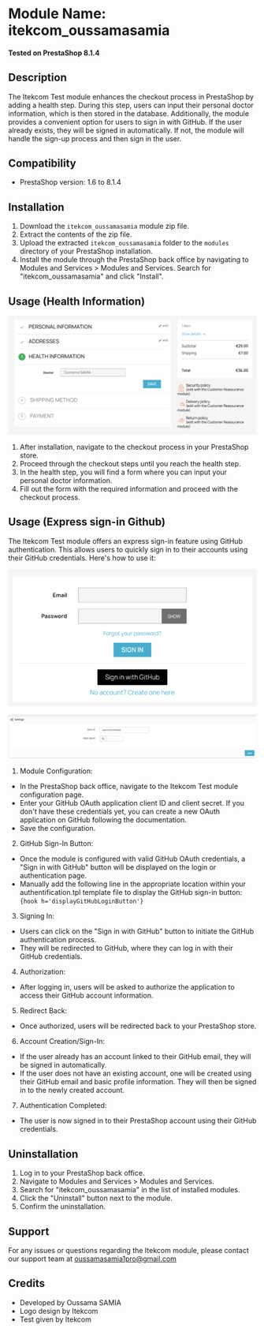 # Module Name: itekcom_oussamasamia
#### Tested on PrestaShop 8.1.4

## Description
The Itekcom Test module enhances the checkout process in PrestaShop by adding a health step. During this step, users can input their personal doctor information, which is then stored in the database. Additionally, the module provides a convenient option for users to sign in with GitHub. If the user already exists, they will be signed in automatically. If not, the module will handle the sign-up process and then sign in the user.
## Compatibility
- PrestaShop version: 1.6 to 8.1.4

## Installation
1. Download the `itekcom_oussamasamia` module zip file.
2. Extract the contents of the zip file.
3. Upload the extracted `itekcom_oussamasamia` folder to the `modules` directory of your PrestaShop installation.
4. Install the module through the PrestaShop back office by navigating to Modules and Services > Modules and Services. Search for "itekcom_oussamasamia" and click "Install".

## Usage (Health Information)
![Module Configuration](https://raw.githubusercontent.com/oussamasamia/itekcom_oussamasamia/v2.0/views/img/healthstep-checkout.png)

1. After installation, navigate to the checkout process in your PrestaShop store.
2. Proceed through the checkout steps until you reach the health step.
3. In the health step, you will find a form where you can input your personal doctor information.
4. Fill out the form with the required information and proceed with the checkout process.

## Usage (Express sign-in Github)
The Itekcom Test module offers an express sign-in feature using GitHub authentication. This allows users to quickly sign in to their accounts using their GitHub credentials. Here's how to use it:

![GitHub Sign In](https://raw.githubusercontent.com/oussamasamia/itekcom_oussamasamia/v2.0/views/img/github-signin.png)

![Module Configuration](https://raw.githubusercontent.com/oussamasamia/itekcom_oussamasamia/v2.0/views/img/module-github-config.png)


1. Module Configuration:

- In the PrestaShop back office, navigate to the Itekcom Test module configuration page.
- Enter your GitHub OAuth application client ID and client secret. If you don't have these credentials yet, you can create a new OAuth application on GitHub following the documentation.
- Save the configuration.

2. GitHub Sign-In Button:

- Once the module is configured with valid GitHub OAuth credentials, a "Sign in with GitHub" button will be displayed on the login or authentication page.
- Manually add the following line in the appropriate location within your authentification.tpl template file to display the GitHub sign-in button:
  `{hook h='displayGitHubLoginButton'}`

3. Signing In:

- Users can click on the "Sign in with GitHub" button to initiate the GitHub authentication process.
- They will be redirected to GitHub, where they can log in with their GitHub credentials.

4. Authorization:

- After logging in, users will be asked to authorize the application to access their GitHub account information.

5. Redirect Back:

- Once authorized, users will be redirected back to your PrestaShop store.
6. Account Creation/Sign-In:

- If the user already has an account linked to their GitHub email, they will be signed in automatically.
- If the user does not have an existing account, one will be created using their GitHub email and basic profile information. They will then be signed in to the newly created account.
7. Authentication Completed:

- The user is now signed in to their PrestaShop account using their GitHub credentials.

## Uninstallation
1. Log in to your PrestaShop back office.
2. Navigate to Modules and Services > Modules and Services.
3. Search for "itekcom_oussamasamia" in the list of installed modules.
4. Click the "Uninstall" button next to the module.
5. Confirm the uninstallation.

## Support
For any issues or questions regarding the Itekcom module, please contact our support team at oussamasamia1pro@gmail.com

## Credits
- Developed by Oussama SAMIA
- Logo design by Itekcom
- Test given by Itekcom

